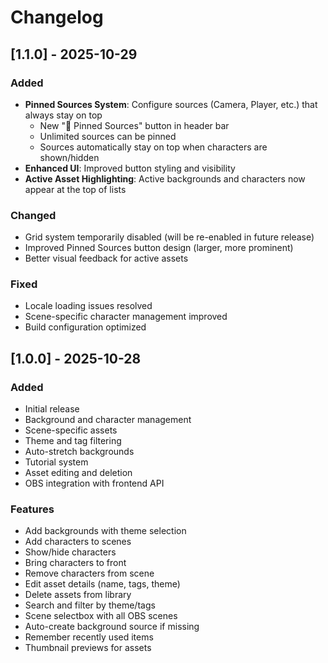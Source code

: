 # Changelog

## [1.1.0] - 2025-10-29

### Added
- **Pinned Sources System**: Configure sources (Camera, Player, etc.) that always stay on top
  - New "📍 Pinned Sources" button in header bar
  - Unlimited sources can be pinned
  - Sources automatically stay on top when characters are shown/hidden
- **Enhanced UI**: Improved button styling and visibility
- **Active Asset Highlighting**: Active backgrounds and characters now appear at the top of lists

### Changed
- Grid system temporarily disabled (will be re-enabled in future release)
- Improved Pinned Sources button design (larger, more prominent)
- Better visual feedback for active assets

### Fixed
- Locale loading issues resolved
- Scene-specific character management improved
- Build configuration optimized

## [1.0.0] - 2025-10-28

### Added
- Initial release
- Background and character management
- Scene-specific assets
- Theme and tag filtering
- Auto-stretch backgrounds
- Tutorial system
- Asset editing and deletion
- OBS integration with frontend API

### Features
- Add backgrounds with theme selection
- Add characters to scenes
- Show/hide characters
- Bring characters to front
- Remove characters from scene
- Edit asset details (name, tags, theme)
- Delete assets from library
- Search and filter by theme/tags
- Scene selectbox with all OBS scenes
- Auto-create background source if missing
- Remember recently used items
- Thumbnail previews for assets

